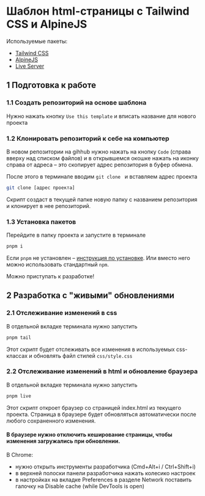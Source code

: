 # Шаблон html-страницы с Tailwind CSS и AlpineJS

Используемые пакеты:
- [Tailwind CSS](https://tailwindcss.com)
- [AlpineJS](https://alpinejs.dev)
- [Live Server](https://github.com/tapio/live-server)

## 1 Подготовка к работе

### 1.1 Создать репозиторий на основе шаблона
Нужно нажать кнопку `Use this template` и вписать название для нового проекта

### 1.2 Клонировать репозиторий к себе на компьютер
В новом репозитории на gihhub нужно нажать на кнопку `Code` (справа вверху над списком файлов)
и в открывшемся окошке нажать на иконку справа от адреса – это скопирует адрес репозитория в буфер обмена.

После этого в терминале вводим `git clone ` и вставляем адрес проекта
```bash
git clone [адрес проекта]
```
Скрипт создаст в текущей папке новую папку с названием репозитория и клонирует в нее репозиторий.

### 1.3 Установка пакетов
Перейдите в папку проекта и запустите в терминале
```bash
pnpm i
```
Если `pnpm` не установлен – [инструкция по установке](https://pnpm.io/ru/installation).
Или вместо него можно использовать стандартный `npm`.

Можно приступать к разработке!

## 2 Разработка с "живыми" обновлениями

### 2.1 Отслеживание изменений в css
В отдельной вкладке терминала нужно запустить
```bash
pnpm tail
```
Этот скрипт будет отслеживать все изменения в используемых css-классах 
и обновлять файл стилей `css/style.css`

### 2.2 Отслеживание изменений в html и обновление браузера
В отдельной вкладке терминала нужно запустить
```bash
pnpm live
```
Этот скрипт откроет браузер со страницей index.html из текущего проекта.
Страница в браузере будет обновляться автоматически после любого сохраненного изменения.

#### В браузере нужно отключить кеширование страницы, чтобы изменения загружались при обновлении.
В Chrome: 
- нужно открыть инструменты разработчика (Cmd+Alt+i / Ctrl+Shift+i) 
- в верхней полоски панели разработчика нажать колесико настроек
- в настройках на вкладке Preferences в разделе Network поставить галочку на Disable cache (while DevTools is open)
